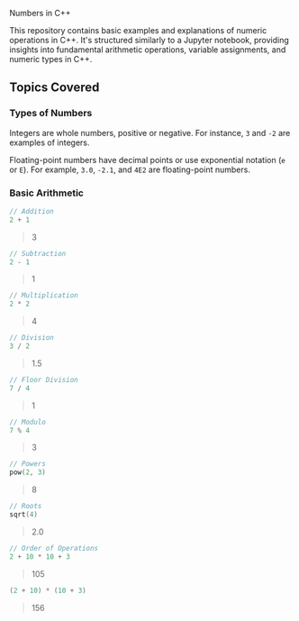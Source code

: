 Numbers in C++

This repository contains basic examples and explanations of numeric operations in C++. It's structured similarly to a Jupyter notebook, providing insights into fundamental arithmetic operations, variable assignments, and numeric types in C++.

## Topics Covered

### Types of Numbers

Integers are whole numbers, positive or negative. For instance, `3` and `-2` are examples of integers.

Floating-point numbers have decimal points or use exponential notation (`e` or `E`). For example, `3.0`, `-2.1`, and `4E2` are floating-point numbers.

### Basic Arithmetic

```cpp
// Addition
2 + 1  
```
> 3

```cpp
// Subtraction
2 - 1 
```
> 1

```cpp
// Multiplication
2 * 2  
```
> 4

```cpp
// Division
3 / 2  
```
> 1.5

```cpp
// Floor Division
7 / 4  
```
> 1

```cpp
// Modulo
7 % 4  
```
> 3

```cpp
// Powers
pow(2, 3)  
```
> 8

```cpp
// Roots
sqrt(4)  
```
> 2.0

```cpp
// Order of Operations
2 + 10 * 10 + 3  
```
> 105

```cpp
(2 + 10) * (10 + 3)  
```
> 156
